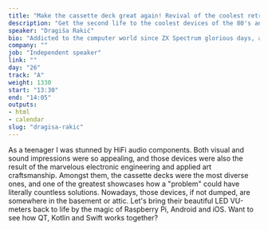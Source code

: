 ```yaml
---
title: "Make the cassette deck great again! Revival of the coolest retro tech"
description: "Get the second life to the coolest devices of the 80's and early 90's of XX century: cassette decks"
speaker: "Dragiša Rakić"
bio: "Addicted to the computer world since ZX Spectrum glorious days, and Kraftwerk's Computer World. Amiga, Sony Playstation, SGI Indigo and PowerPC were great companions through chasing Computer Science Master degree ad FTN, Novi Sad University. I have more than 20 years of professional experience, used to work in startups, big corporations, as a freelancer, independentantly, in small teams, also in big international distributed environments. Nowadays, I work as a team leader for the mobile technologies and big data in one big international company. Currently strong specialized in Mobile technologies (both leading platforms), but my interest goes far beyond. I like to explore, learn and discover the magic of the software making. Also, I like to build the scale model airplanes, fine tune car electronics & ecus, struggle to play guitar, and enjoy in HiFi. Have 3 kids, a wife and no pets. Enough for a 47-year-old :)"
company: ""
job: "Independent speaker"
link: ""
day: "26"
track: "A"
weight: 1330
start: "13:30"
end: "14:05"
outputs:
- html
- calendar
slug: "dragisa-rakic"
---
```


As a teenager I was stunned by HiFi audio components. Both visual and sound impressions were so appealing, and those devices were also the result of the marvelous electronic engineering and applied art craftsmanship. Amongst them, the cassette decks were the most diverse ones, and one of the greatest showcases how a "problem" could have literally countless solutions. Nowadays, those devices, if not dumped, are somewhere in the basement or attic. Let's bring their beautiful LED VU-meters back to life by the magic of Raspberry Pi, Android and iOS. Want to see how QT, Kotlin and Swift works together?

<!--
I would like to get the second life to the coolest devices of the 80's and early 90's of XX century: cassette decks. I will use Raspberry Pi, Android and iOS devices to accomplish this mission, also as a pair of the OpAmps and auxiliary electronics to merge GPIO of the Pi with the existing deck vintage electronics . A fusion of the different programming techniques, architectures, environments and even hardware building should be the great endeavour and even greater pleasure at the same time. In short: Cassette Deck of the 21st century, with no moving parts, wifi playlist management, and remotely controlled via smartphones.
-->